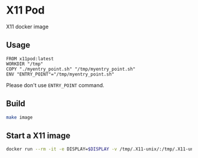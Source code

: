 # X11 Pod

X11 docker image

## Usage

```dockefile
FROM x11pod:latest
WORKDIR "/tmp"
COPY "./myentry_point.sh" "/tmp/myentry_point.sh"
ENV "ENTRY_POINT"="/tmp/myentry_point.sh"
```

Please don't use `ENTRY_POINT` command.

## Build

```bash
make image
```

## Start a X11 image

```bash
docker run --rm -it -e DISPLAY=$DISPLAY -v /tmp/.X11-unix/:/tmp/.X11-unix:rw IMAGE
```